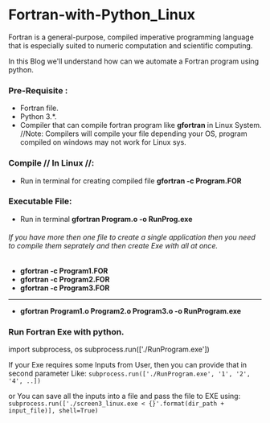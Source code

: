 # Fortran-with-Python_Linux

Fortran is a general-purpose, compiled imperative programming language that is especially suited to numeric computation and scientific computing.

In this Blog we'll understand how can we automate a Fortran program using python.

### Pre-Requisite :
* Fortran file.
* Python 3.*.
* Compiler that can compile fortran program like **gfortran** in Linux System. //Note: Compilers will compile your file depending your OS, program compiled on windows may not work for Linux sys.


### Compile // In Linux //:
* Run in terminal for creating compiled file **gfortran -c Program.FOR**

### Executable File:
* Run in terminal **gfortran Program.o -o RunProg.exe**

###### If you have more then one file to create a single application then you need to compile them seprately and then create Exe with all at once.

* **gfortran -c Program1.FOR**
* **gfortran -c Program2.FOR**
* **gfortran -c Program3.FOR**
---
* **gfortran Program1.o Program2.o Program3.o -o RunProgram.exe**


### Run Fortran Exe with python.
import subprocess, os
subprocess.run(['./RunProgram.exe'])

If your Exe requires some Inputs from User, then you can provide that in second parameter
Like: ```subprocess.run(['./RunProgram.exe', '1', '2', '4', ..])```

or You can save all the inputs into a file and pass the file to EXE using:
``` subprocess.run(['./screen3_linux.exe < {}'.format(dir_path + input_file)], shell=True) ```



